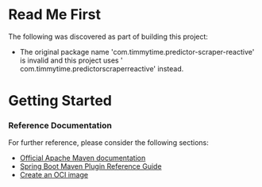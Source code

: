 # Read Me First

The following was discovered as part of building this project:

* The original package name 'com.timmytime.predictor-scraper-reactive' is invalid and this project uses '
  com.timmytime.predictorscraperreactive' instead.

# Getting Started

### Reference Documentation

For further reference, please consider the following sections:

* [Official Apache Maven documentation](https://maven.apache.org/guides/index.html)
* [Spring Boot Maven Plugin Reference Guide](https://docs.spring.io/spring-boot/docs/2.3.1.RELEASE/maven-plugin/reference/html/)
* [Create an OCI image](https://docs.spring.io/spring-boot/docs/2.3.1.RELEASE/maven-plugin/reference/html/#build-image)

